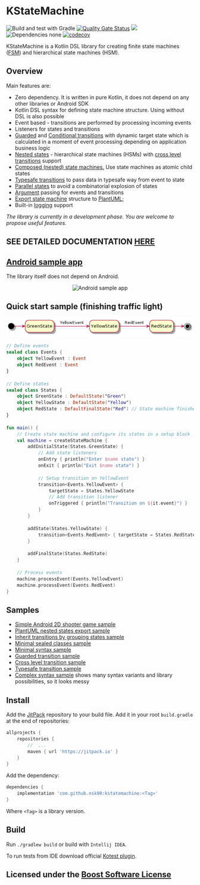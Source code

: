 # KStateMachine

![Build and test with Gradle](https://github.com/nsk90/kstatemachine/workflows/Build%20and%20test%20with%20Gradle/badge.svg)
[![Quality Gate Status](https://sonarcloud.io/api/project_badges/measure?project=nsk90_kstatemachine&metric=alert_status)](https://sonarcloud.io/dashboard?id=nsk90_kstatemachine)
[![](https://jitpack.io/v/nsk90/kstatemachine.svg)](https://jitpack.io/#nsk90/kstatemachine)
![Dependencies none](https://img.shields.io/badge/dependencies-none-green)
[![codecov](https://codecov.io/gh/nsk90/kstatemachine/branch/master/graph/badge.svg?token=IR2JR43FOZ)](https://codecov.io/gh/nsk90/kstatemachine)

KStateMachine is a Kotlin DSL library for creating finite state
machines ([FSM](https://en.wikipedia.org/wiki/Finite-state_machine)) and hierarchical state machines
(HSM).

## Overview

Main features are:

* Zero dependency. It is written in pure Kotlin, it does not depend on any other libraries or Android SDK
* Kotlin DSL syntax for defining state machine structure. Using without DSL is also possible
* Event based - transitions are performed by processing incoming events
* Listeners for states and transitions
* [Guarded](./doc/detailed_doc.md#guarded-transitions)
  and [Conditional transitions](./doc/detailed_doc.md#conditional-transitions) with dynamic target state which
  is calculated in a moment of event processing depending on application business logic
* [Nested states](./doc/detailed_doc.md#nested-states) - hierarchical state machines (HSMs)
  with [cross level transitions](./doc/detailed_doc.md#cross-level-transitions) support
* [Composed (nested) state machines.](./doc/detailed_doc.md#composed-(nested)-state-machines) Use state machines
  as atomic child states
* [Typesafe transitions](./doc/detailed_doc.md#typesafe-transitions) to pass data in typesafe way from event to
  state
* [Parallel states](./doc/detailed_doc.md#parallel-states) to avoid a combinatorial explosion of states
* [Argument](./doc/detailed_doc.md#arguments) passing for events and transitions
* [Export state machine](./doc/detailed_doc.md#export) structure to [PlantUML](https://plantuml.com/);
* Built-in [logging](./doc/detailed_doc.md#logging) support

_The library is currently in a development phase. You are welcome to propose useful features._

## SEE DETAILED DOCUMENTATION [HERE](./doc/detailed_doc.md)

## [Android sample app](https://github.com/nsk90/android-kstatemachine-sample)

The library itself does not depend on Android.

<p align="center">
    <img src="https://github.com/nsk90/android-kstatemachine-sample/blob/main/images/android-app-sample.gif"
        alt="Android sample app" width="300"/>
</p>

## Quick start sample (finishing traffic light)

![Traffic light diagram](./doc/diagrams/finishing-traffic-light.png)

```kotlin
// Define events
sealed class Events {
    object YellowEvent : Event
    object RedEvent : Event
}

// Define states
sealed class States {
    object GreenState : DefaultState("Green")
    object YellowState : DefaultState("Yellow")
    object RedState : DefaultFinalState("Red") // State machine finishes when enters final state
}

fun main() {
    // Create state machine and configure its states in a setup block
    val machine = createStateMachine {
        addInitialState(States.GreenState) {
            // Add state listeners
            onEntry { println("Enter $name state") }
            onExit { println("Exit $name state") }

            // Setup transition on YellowEvent
            transition<Events.YellowEvent> {
                targetState = States.YellowState
                // Add transition listener
                onTriggered { println("Transition on ${it.event}") }
            }
        }

        addState(States.YellowState) {
            transition<Events.RedEvent> { targetState = States.RedState }
        }

        addFinalState(States.RedState)
    }

    // Process events
    machine.processEvent(Events.YellowEvent)
    machine.processEvent(Events.RedEvent)
}
```

## Samples

* [Simple Android 2D shooter game sample](https://github.com/nsk90/android-kstatemachine-sample)
* [PlantUML nested states export sample](./samples/src/main/kotlin/ru/nsk/samples/PlantUmlExportSample.kt)
* [Inherit transitions by grouping states sample](./samples/src/main/kotlin/ru/nsk/samples/InheritTransitionsSample.kt)
* [Minimal sealed classes sample](./samples/src/main/kotlin/ru/nsk/samples/MinimalSealedClassesSample.kt)
* [Minimal syntax sample](./samples/src/main/kotlin/ru/nsk/samples/MinimalSyntaxSample.kt)
* [Guarded transition sample](./samples/src/main/kotlin/ru/nsk/samples/GuardedTransitionSample.kt)
* [Cross level transition sample](./samples/src/main/kotlin/ru/nsk/samples/CrossLevelTransitionSample.kt)
* [Typesafe transition sample](./samples/src/main/kotlin/ru/nsk/samples/TypesafeTransitionSample.kt)
* [Complex syntax sample](./samples/src/main/kotlin/ru/nsk/samples/ComplexSyntaxSample.kt)
  shows many syntax variants and library possibilities, so it looks messy

## Install

Add the [JitPack](https://jitpack.io/#nsk90/kstatemachine/Tag) repository to your build file. Add it in your
root `build.gradle` at the end of repositories:

```groovy
allprojects {
    repositories {
        //  ...
        maven { url 'https://jitpack.io' }
    }
}
```

Add the dependency:

```groovy
dependencies {
    implementation 'com.github.nsk90:kstatemachine:<Tag>'
}
```

Where `<Tag>` is a library version.

## Build

Run `./gradlew build` or build with `Intellij IDEA`.

To run tests from IDE download official [Kotest plugin](https://github.com/kotest/kotest-intellij-plugin).

## Licensed under the [Boost Software License](./LICENSE)